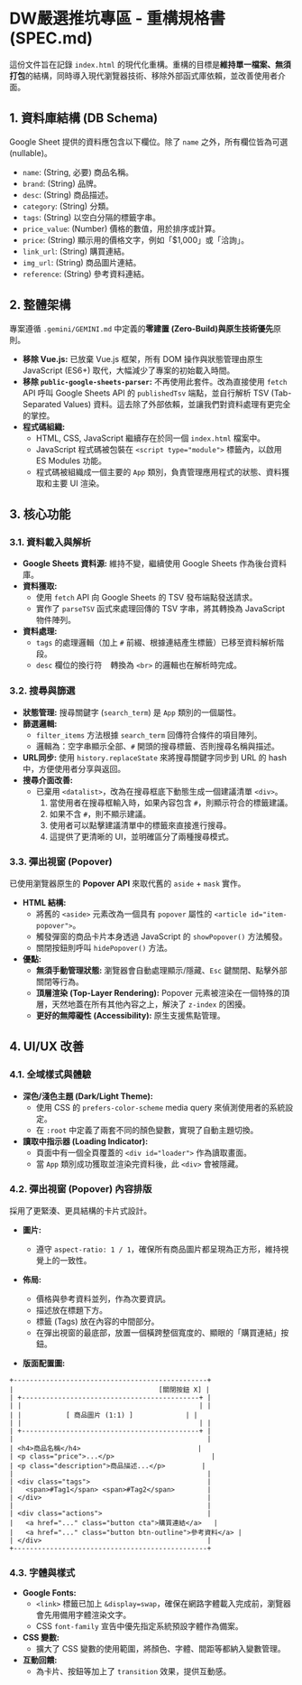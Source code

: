 # DW嚴選推坑專區 - 重構規格書 (SPEC.md)

這份文件旨在記錄 `index.html` 的現代化重構。重構的目標是**維持單一檔案、無須打包**的結構，同時導入現代瀏覽器技術、移除外部函式庫依賴，並改善使用者介面。

## 1. 資料庫結構 (DB Schema)

Google Sheet 提供的資料應包含以下欄位。除了 `name` 之外，所有欄位皆為可選 (nullable)。

- `name`: (String, 必要) 商品名稱。
- `brand`: (String) 品牌。
- `desc`: (String) 商品描述。
- `category`: (String) 分類。
- `tags`: (String) 以空白分隔的標籤字串。
- `price_value`: (Number) 價格的數值，用於排序或計算。
- `price`: (String) 顯示用的價格文字，例如「$1,000」或「洽詢」。
- `link_url`: (String) 購買連結。
- `img_url`: (String) 商品圖片連結。
- `reference`: (String) 參考資料連結。

## 2. 整體架構

專案遵循 `.gemini/GEMINI.md` 中定義的**零建置 (Zero-Build)**與**原生技術優先**原則。

- **移除 Vue.js:** 已放棄 Vue.js 框架，所有 DOM 操作與狀態管理由原生 JavaScript (ES6+) 取代，大幅減少了專案的初始載入時間。
- **移除 `public-google-sheets-parser`:** 不再使用此套件。改為直接使用 `fetch` API 呼叫 Google Sheets API 的 `publishedTsv` 端點，並自行解析 TSV (Tab-Separated Values) 資料。這去除了外部依賴，並讓我們對資料處理有更完全的掌控。
- **程式碼組織:**
    - HTML, CSS, JavaScript 繼續存在於同一個 `index.html` 檔案中。
    - JavaScript 程式碼被包裝在 `<script type="module">` 標籤內，以啟用 ES Modules 功能。
    - 程式碼被組織成一個主要的 `App` 類別，負責管理應用程式的狀態、資料獲取和主要 UI 渲染。

## 3. 核心功能

### 3.1. 資料載入與解析

- **Google Sheets 資料源:** 維持不變，繼續使用 Google Sheets 作為後台資料庫。
- **資料獲取:**
    - 使用 `fetch` API 向 Google Sheets 的 TSV 發布端點發送請求。
    - 實作了 `parseTSV` 函式來處理回傳的 TSV 字串，將其轉換為 JavaScript 物件陣列。
- **資料處理:**
    - `tags` 的處理邏輯（加上 `#` 前綴、根據連結產生標籤）已移至資料解析階段。
    - `desc` 欄位的換行符 `
` 轉換為 `<br>` 的邏輯也在解析時完成。

### 3.2. 搜尋與篩選

- **狀態管理:** 搜尋關鍵字 (`search_term`) 是 `App` 類別的一個屬性。
- **篩選邏輯:**
    - `filter_items` 方法根據 `search_term` 回傳符合條件的項目陣列。
    - 邏輯為：空字串顯示全部、`#` 開頭的搜尋標籤、否則搜尋名稱與描述。
- **URL同步:** 使用 `history.replaceState` 來將搜尋關鍵字同步到 URL 的 hash 中，方便使用者分享與返回。
- **搜尋介面改善:**
    - 已棄用 `<datalist>`，改為在搜尋框底下動態生成一個建議清單 `<div>`。
        1. 當使用者在搜尋框輸入時，如果內容包含 `#`，則顯示符合的標籤建議。
        2. 如果不含 `#`，則不顯示建議。
        3. 使用者可以點擊建議清單中的標籤來直接進行搜尋。
        4. 這提供了更清晰的 UI，並明確區分了兩種搜尋模式。

### 3.3. 彈出視窗 (Popover)

已使用瀏覽器原生的 **Popover API** 來取代舊的 `aside` + `mask` 實作。

- **HTML 結構:**
    - 將舊的 `<aside>` 元素改為一個具有 `popover` 屬性的 `<article id="item-popover">`。
    - 觸發彈窗的商品卡片本身透過 JavaScript 的 `showPopover()` 方法觸發。
    - 關閉按鈕則呼叫 `hidePopover()` 方法。
- **優點:**
    - **無須手動管理狀態:** 瀏覽器會自動處理顯示/隱藏、`Esc` 鍵關閉、點擊外部關閉等行為。
    - **頂層渲染 (Top-Layer Rendering):** Popover 元素被渲染在一個特殊的頂層，天然地蓋在所有其他內容之上，解決了 `z-index` 的困擾。
    - **更好的無障礙性 (Accessibility):** 原生支援焦點管理。

## 4. UI/UX 改善

### 4.1. 全域樣式與體驗

- **深色/淺色主題 (Dark/Light Theme):**
    - 使用 CSS 的 `prefers-color-scheme` media query 來偵測使用者的系統設定。
    - 在 `:root` 中定義了兩套不同的顏色變數，實現了自動主題切換。
- **讀取中指示器 (Loading Indicator):**
    - 頁面中有一個全頁覆蓋的 `<div id="loader">` 作為讀取畫面。
    - 當 `App` 類別成功獲取並渲染完資料後，此 `<div>` 會被隱藏。

### 4.2. 彈出視窗 (Popover) 內容排版

採用了更緊湊、更具結構的卡片式設計。

- **圖片:**
    - 遵守 `aspect-ratio: 1 / 1`，確保所有商品圖片都呈現為正方形，維持視覺上的一致性。
- **佈局:**
    - 價格與參考資料並列，作為次要資訊。
    - 描述放在標題下方。
    - 標籤 (Tags) 放在內容的中間部分。
    - 在彈出視窗的最底部，放置一個橫跨整個寬度的、顯眼的「購買連結」按鈕。

- **版面配置圖:**
```
+------------------------------------------------+
|                                    [關閉按鈕 X] |
| +--------------------------------------------+ |
| |                                            | |
| |           [ 商品圖片 (1:1) ]             | |
| |                                            | |
| +--------------------------------------------+ |
|                                                |
| <h4>商品名稱</h4>                             |
| <p class="price">...</p>                        |
| <p class="description">商品描述...</p>         |
|                                                |
| <div class="tags">                             |
|   <span>#Tag1</span> <span>#Tag2</span>        |
| </div>                                         |
|                                                |
| <div class="actions">                          |
|   <a href="..." class="button cta">購買連結</a>   |
|   <a href="..." class="button btn-outline">參考資料</a> |
| </div>                                         |
+------------------------------------------------+
```

### 4.3. 字體與樣式

- **Google Fonts:**
    - `<link>` 標籤已加上 `&display=swap`，確保在網路字體載入完成前，瀏覽器會先用備用字體渲染文字。
    - CSS `font-family` 宣告中優先指定系統預設字體作為備案。
- **CSS 變數:**
    - 擴大了 CSS 變數的使用範圍，將顏色、字體、間距等都納入變數管理。
- **互動回饋:**
    - 為卡片、按鈕等加上了 `transition` 效果，提供互動感。
